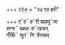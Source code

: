 +++
title = "२७ एह हरी"

+++
ए᳓ह᳓ ह᳓री ब्रह्मयु᳓जा  
शग्मा᳓ वक्षतः स᳓खायम्  
गीर्भिः᳓ श्रुतं᳓ गि᳓र्वणसम्